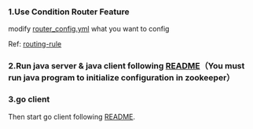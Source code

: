 ### 1.Use Condition Router Feature

modify [router_config.yml](/go-client/profiles/dev/router_config.yml) what you want to config

Ref: [routing-rule](http://dubbo.apache.org/en-us/docs/user/demos/routing-rule.html)

### 2.Run java server & java client following [README](https://github.com/dubbogo/dubbogo-samples/blob/master/README.md)（You must run java program to initialize configuration in zookeeper）
 
### 3.go client 

Then start go client following [README](https://github.com/dubbogo/dubbogo-samples/blob/master/README.md).

